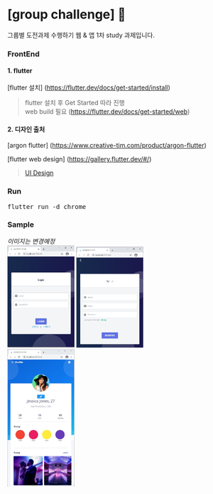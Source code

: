 # [group challenge] :metal:

그룹별 도전과제 수행하기 웹 & 앱
1차 study 과제입니다.

### FrontEnd

#### 1. flutter
[flutter 설치] (https://flutter.dev/docs/get-started/install)
 > flutter 설치 후 Get Started 따라 진행  
 > web build 필요 (https://flutter.dev/docs/get-started/web)

#### 2. 디자인 출처
[argon flutter] (https://www.creative-tim.com/product/argon-flutter)

[flutter web design] (https://gallery.flutter.dev/#/)

 > [UI Design](https://xd.adobe.com/view/f322a8c2-645a-4bac-b1e1-f7869649b4ad-a671/)

### Run
<pre>flutter run -d chrome</pre>

### Sample
_이미지는 변경예정_  
<a href="#"><img src="https://github.com/msPark09/groupChallenge_ui/blob/master/sample/image/화면캡쳐1.jpg" width="30%" alt="sample image1"></a>
<a href="#"><img src="https://github.com/msPark09/groupChallenge_ui/blob/master/sample/image/화면캡쳐2.jpg" width="30%" alt="sample image2"></a>  
<a href="#"><img src="https://github.com/msPark09/groupChallenge_ui/blob/master/sample/image/화면캡쳐3.jpg" width="30%" alt="sample image3"></a>
